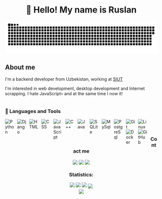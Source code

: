 <h1 align="center">👋 Hello! My name is Ruslan </h1>

<p align="center">
 <img width="600" src="assets/github-snake.svg" alt="snake"/>
</p>

## About me
I'm a backend developer from Uzbekistan, working at [SIUT](https://siut.uz)

I'm interested in web development, desktop development and Internet scrapping. 
I hate JavaScript💀 and at the same time I now it!

#

### 🧰 Languages and Tools

<img align="left" alt="Python" width="30px" style="padding-right:10px;" src="https://cdn.jsdelivr.net/gh/devicons/devicon/icons/python/python-plain.svg" />
<img align="left" alt="Django" width="30px" style="padding-right:10px;" src="https://cdn.jsdelivr.net/gh/devicons/devicon/icons/django/django-plain.svg" />
<img align="left" alt="HTML" width="30px" style="padding-right:10px;" src="https://cdn.jsdelivr.net/gh/devicons/devicon/icons/html5/html5-plain.svg" />
<img align="left" alt="CSS" width="30px" style="padding-right:10px;" src="https://cdn.jsdelivr.net/gh/devicons/devicon/icons/css3/css3-plain.svg" />
<img align="left" alt="JavaScript" width="30px" style="padding-right:10px;" src="https://cdn.jsdelivr.net/gh/devicons/devicon/icons/javascript/javascript-plain.svg" />
<img align="left" alt="C++" width="30px" style="padding-right:10px;" src="https://cdn.jsdelivr.net/gh/devicons/devicon/icons/cplusplus/cplusplus-line.svg" />
<img align="left" alt="Java" width="30px" style="padding-right:10px;" src="https://cdn.jsdelivr.net/gh/devicons/devicon/icons/java/java-original.svg"/>
<img align="left" alt="SQLite" width="30px" style="padding-right:10px;" src="https://cdn.jsdelivr.net/gh/devicons/devicon/icons/sqlite/sqlite-original.svg"/>
<img align="left" alt="MySql" width="30px" style="padding-right:10px;" src="https://cdn.jsdelivr.net/gh/devicons/devicon/icons/mysql/mysql-original.svg"/>
<img align="left" alt="PostgreSql" width="30px" style="padding-right:10px;" src="https://cdn.jsdelivr.net/gh/devicons/devicon/icons/postgresql/postgresql-original.svg"/>
<img align="left" alt="Git" width="30px" style="padding-right:10px;" src="https://cdn.jsdelivr.net/gh/devicons/devicon/icons/git/git-original.svg" />
<img align="left" alt="Linux" width="30px" style="padding-right:10px;" src="https://cdn.jsdelivr.net/gh/devicons/devicon/icons/linux/linux-original.svg" />
<img align="left" alt="Docker" width="30px" style="padding-right:10px;" src="https://cdn.jsdelivr.net/gh/devicons/devicon/icons/docker/docker-original.svg" />
<img align="left" alt="GitHub" width="30px" style="padding-right:10px;" src="https://cdn.jsdelivr.net/gh/devicons/devicon/icons/github/github-original.svg" />

<br />

#

<div>
  <h3 align="center" align="left">Contact me</h3>
  <p align="center">
    <a href="https://t.me/Goodchoice382" target="_blank"><img align="center" src="https://img.shields.io/badge/Telegram-%234267A1.svg?logo=telegram&logoColor=white" height="48"/></a>
    <a href="https://linkedin.com/in/ruslan-alimov-1b0281253/" target="blank"><img align="center" src="https://img.shields.io/badge/LinkedIn-%230077B5.svg?logo=linkedin&logoColor=white" height="48"/></a>
    <a href="mailto:arlimuniversal@gmail.com"><img align="center" src="https://img.shields.io/badge/Email-%23333.svg?style=for-the-badge&logo=gmail&logoColor=white" height="48"/></a>
  </p>
</div>
<div align="center">
  <h3 align="center">Statistics:</h3>
   <div align="center" >
     <img width="22%" src="http://github-profile-summary-cards.vercel.app/api/cards/repos-per-language?username=RuslanAl1mov&theme=cobalt" />
     <img width="22%" src="http://github-profile-summary-cards.vercel.app/api/cards/stats?username=RuslanAl1mov&theme=cobalt" />
     <img width="22%" src="http://github-profile-summary-cards.vercel.app/api/cards/most-commit-language?username=RuslanAl1mov&theme=cobalt"/>
     <img align="center" width="67%" src="http://github-profile-summary-cards.vercel.app/api/cards/profile-details?username=RuslanAl1mov&theme=cobalt"/>
   </div>
  <img align="center" width="80px" src="https://komarev.com/ghpvc/?username=RuslanAl1mov&color=grey&style=flat-square&label=Mississippi"/>
</div>
